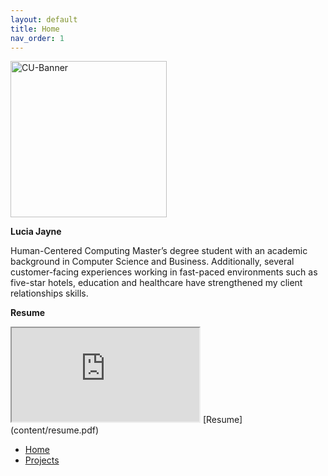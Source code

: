 ```yaml
---
layout: default
title: Home
nav_order: 1
---
```


<img src='https://www.colorado.edu/profiles/express/themes/ucb/images/cu-boulder-logo-text-black.svg' width='250' alt='CU-Banner'>

**Lucia Jayne**

Human-Centered Computing Master’s degree student with an academic background in Computer Science and Business. Additionally, several customer-facing experiences working in fast-paced environments such as five-star hotels, education and healthcare have strengthened my client relationships skills.

**Resume**
<iframe src="https://docs.google.com/document/d/e/2PACX-1vRpHNvUHxMTfSIUMejdcWFLPx10KaCRj-G8WoNRarYzbxIxTMOV2WD9liGMdJb-BWSNTOSulz75Ee_o/pub?embedded=true"></iframe>
[Resume](content/resume.pdf)

- [Home](index)
- [Projects](03-projects)
